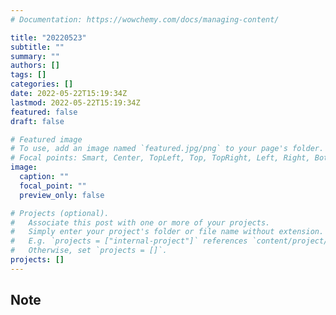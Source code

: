 ```yaml
---
# Documentation: https://wowchemy.com/docs/managing-content/

title: "20220523"
subtitle: ""
summary: ""
authors: []
tags: []
categories: []
date: 2022-05-22T15:19:34Z
lastmod: 2022-05-22T15:19:34Z
featured: false
draft: false

# Featured image
# To use, add an image named `featured.jpg/png` to your page's folder.
# Focal points: Smart, Center, TopLeft, Top, TopRight, Left, Right, BottomLeft, Bottom, BottomRight.
image:
  caption: ""
  focal_point: ""
  preview_only: false

# Projects (optional).
#   Associate this post with one or more of your projects.
#   Simply enter your project's folder or file name without extension.
#   E.g. `projects = ["internal-project"]` references `content/project/deep-learning/index.md`.
#   Otherwise, set `projects = []`.
projects: []
---
```


## Note

